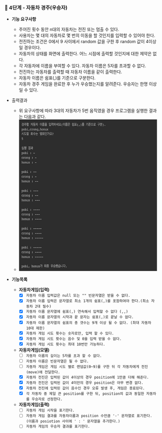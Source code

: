 ### 🚀 4단계 - 자동차 경주(우승자)
- **기능 요구사항**
  - 주어진 횟수 동안 n대의 자동차는 전진 또는 멈출 수 있다.
  - 사용자는 몇 대의 자동차로 몇 번의 이동을 할 것인지를 입력할 수 있어야 한다.
  - 전진하는 조건은 0에서 9 사이에서 random 값을 구한 후 random 값이 4이상일 경우이다.
  - 자동차의 상태를 화면에 출력한다. 어느 시점에 출력할 것인지에 대한 제약은 없다.
  - 각 자동차에 이름을 부여할 수 있다. 자동차 이름은 5자를 초과할 수 없다.
  - 전진하는 자동차를 출력할 때 자동차 이름을 같이 출력한다.
  - 자동차 이름은 쉼표(,)를 기준으로 구분한다.
  - 자동차 경주 게임을 완료한 후 누가 우승했는지를 알려준다. 우승자는 한명 이상일 수 있다.


- 출력결과
  - 위 요구사항에 따라 3대의 자동차가 5번 움직였을 경우 프로그램을 실행한 결과는 다음과 같다.
  - <img alt="img.png" height="500" src="racingresult.png" width="500"/>


- **기능목록**
  - **자동차게임(입력)**
    -[x] `자동차 이름 입력값은 null 또는 "" 빈문자열은 받을 수 없다.` 
    -[x] `자동차 이름 입력은 문자열로 최소 1개의 쉼표(,)를 포함하여야 한다.(최소 자동차 2대 필수)`
    -[x] `자동차 이름 문자열에 쉼표(,) 연속해서 입력할 수 없다 (,,)`
    -[x] `자동차 이름 문자열의 시작과 끝 문자는 쉼표(,)로 끝날 수 없다.` 
    -[x] `자동차 이름 문자열의 쉼표의 총 갯수는 9개 이상 될 수 없다. (최대 자동차 10대 제한)`
    -[x] `자동차 게임 시도 횟수는 숫자로만, 입력 할 수 있다.`
    -[x] `자동차 게임 시도 횟수는 음수 및 0을 입력 받을 수 없다.`
    -[x] `자동차 게임 시도 횟수는 최대 10번만 가능하다.`
 
  - **자동차게임(모델)**
    -[ ] `자동차 이름의 길이는 5자를 초과 할 수 없다.` 
    -[ ] `자동차 이름은 빈문자열은 될 수 없다.` 
    -[ ] `자동차 게임은 게임 시도 별로 랜덤값(0~9)를 구한 뒤 각 자동차에게 전진(move)에 전달한다.`
    -[x] `자동차 전진은 입력된 값이 4이상의 경우 position에 1만큼 더해 해준다.`
    -[x] `자동차 전진은 입력된 값이 4미만의 경우 position은 아무 변경 없다. `
    -[x] `자동차 전진에 입력된 값이 음수인 경우 오류 발생 후, 게임은 종료된다.`
    -[x] `각 자동차 중 제일 큰 position를 구한 뒤, position의 값과 동일한 자동차를 우승자로 선정한다.`

  - **자동차게임(출력)**
    -[ ] `자동차 게임 시작을 표기한다.`
    -[ ] `자동차 게임 결과를 자동차이름과 position 수만큼 '-' 문자열로 표기한다. (이름과 posiotion 사이에 ' : ' 문자열을 추가한다.)`
    -[ ] `자동차 게임의 우승자 결과를 표기한다.`
